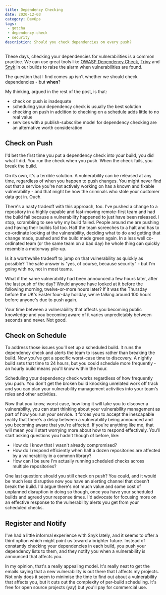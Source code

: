```yaml
---
title: Dependency Checking
date: 2020-12-03
category: DevOps
tags:
 - gotcha
 - dependency-check
 - security
description: Should you check dependencies on every push?
---
```


These days, checking your dependencies for vulnerabilities is a common practice.
We can use great tools like [OWASP Dependency Check](https://jeremylong.github.io/DependencyCheck/), [Trivy](https://github.com/aquasecurity/trivy) and [Snyk](https://snyk.io) in our builds to raise the alarm when vulnerabilities are found.

The question that I find comes up isn't whether we should check dependencies - but **when**?

My thinking, argued in the rest of the post, is that:

- check on push is inadequate
- scheduling your dependency check is usually the best solution
- checking on push in addition to checking on a schedule adds little to no real value
- services with a publish-subscribe model for dependency checking are an alternative worth consideration

## Check on Push

I'd bet the first time you put a dependency check into your build, you did what I did. You run the check when you push. When the check fails, you break the build.

On its own, it's a terrible solution. A vulnerability can be released at any time, regardless of when you happen to push changes. You might never find out that a service you're not actively working on has a known and fixable vulnerability - and that might be how the criminals who stole your customer data got in. Ouch.

There's a nasty tradeoff with this approach, too. I've pushed a change to a repository in a highly capable and fast-moving remote-first team and had the build fail because a vulnerability happened to just have been released. I stop, scrambling to see why my build failed. People around me are pushing and having their builds fail too. Half the team screeches to a halt and has to co-ordinate looking at the vulnerability, deciding what to do and getting that change made, pushed and the build made green again. In a less well co-ordinated team (or the same team on a bad day) he whole thing can quickly resemble a motorway pile-up.

Is it a worthwhile tradeoff to jump on that vulnerability as quickly as possible? The safe answer is "yes, of course, because security"  - but I'm going with no, not in most teams.

What if the same vulnerability had been announced a few hours later, after the last push of the day? Would anyone have looked at it before the following morning, twelve-or-more hours later? If it was the Thursday before the UK's Easter four-day holiday, we're talking around 100 hours before anyone's due to push again.

Your time between a vulnerability that affects you becoming public knowledge and you becoming aware of it varies unpredictably between seconds and never. Not good.

## Check on Schedule

To address those issues you'll set up a scheduled build. It runs the dependency check and alerts the team to issues rather than breaking the build. Now you've got a specific worst-case time to discovery. A nightly build sets that time to 24 hours, but you could schedule more frequently - an hourly build means you'll know within the hour.

Scheduling your dependency check works regardless of how frequently you push. You don't get the broken build knocking unrelated work off track and you can plan your vulnerability management activities into your team's roles and other activities.

Now that you know, worst case, how long it will take you to discover a vulnerability, you can start thinking about your vulnerability management as part of how you run your service. It forces you to accept the inescapable reality that there's a delay between a vulnerability being announced and you becoming aware that you're affected. If you're anything like me, that will mean you'll start worrying more about how to respond effectively. You'll start asking questions you hadn't though of before, like:

- How do I know that I wasn't already compromised?
- How do I respond efficiently when half a dozen repositories are affected by a vulnerability in a common library?
- How can I be sure I'm actually running scheduled checks across multiple repositories?

One last question: should you still check on push? You could, and it would be much less disruptive now you have an alerting channel that doesn't break the build. I'd argue there's not much value and some cost of unplanned disruption in doing so though, once you have your scheduled builds and agreed your response times. I'd advocate for focusing more on an effective response to the vulnerability alerts you get from your scheduled checks.

## Register and Notify

I've had a little informal experience with Snyk lately, and it seems to offer a third option which might point us toward a brighter future. Instead of constantly checking your dependencies in each build, you push your dependency lists to them, and they notify you when a vulnerability is announced that affects you.

In my opinion, that's a really appealing model. It's really neat to get the emails saying that a new vulnerability is out there that I affects my projects. Not only does it seem to minimise the time to find out about a vulnerability that affects you, but it cuts out the complexity of per-build scheduling. It's free for open source projects (yay) but you'll pay for commercial use.

